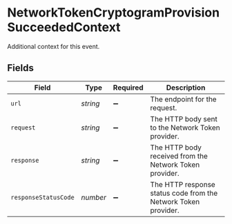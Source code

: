 # NetworkTokenCryptogramProvisionSucceededContext

Additional context for this event.


## Fields

| Field                                                          | Type                                                           | Required                                                       | Description                                                    |
| -------------------------------------------------------------- | -------------------------------------------------------------- | -------------------------------------------------------------- | -------------------------------------------------------------- |
| `url`                                                          | *string*                                                       | :heavy_minus_sign:                                             | The endpoint for the request.                                  |
| `request`                                                      | *string*                                                       | :heavy_minus_sign:                                             | The HTTP body sent to the Network Token provider.              |
| `response`                                                     | *string*                                                       | :heavy_minus_sign:                                             | The HTTP body received from the Network Token provider.        |
| `responseStatusCode`                                           | *number*                                                       | :heavy_minus_sign:                                             | The HTTP response status code from the Network Token provider. |